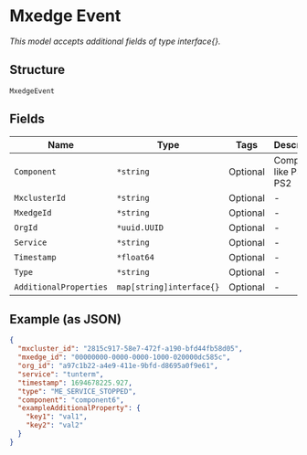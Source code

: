 
# Mxedge Event

*This model accepts additional fields of type interface{}.*

## Structure

`MxedgeEvent`

## Fields

| Name | Type | Tags | Description |
|  --- | --- | --- | --- |
| `Component` | `*string` | Optional | Component like PS1, PS2 |
| `MxclusterId` | `*string` | Optional | - |
| `MxedgeId` | `*string` | Optional | - |
| `OrgId` | `*uuid.UUID` | Optional | - |
| `Service` | `*string` | Optional | - |
| `Timestamp` | `*float64` | Optional | - |
| `Type` | `*string` | Optional | - |
| `AdditionalProperties` | `map[string]interface{}` | Optional | - |

## Example (as JSON)

```json
{
  "mxcluster_id": "2815c917-58e7-472f-a190-bfd44fb58d05",
  "mxedge_id": "00000000-0000-0000-1000-020000dc585c",
  "org_id": "a97c1b22-a4e9-411e-9bfd-d8695a0f9e61",
  "service": "tunterm",
  "timestamp": 1694678225.927,
  "type": "ME_SERVICE_STOPPED",
  "component": "component6",
  "exampleAdditionalProperty": {
    "key1": "val1",
    "key2": "val2"
  }
}
```

